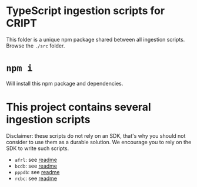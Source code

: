 # TypeScript ingestion scripts for CRIPT

This folder is a unique npm package shared between all ingestion scripts. Browse the `./src` folder.
# `npm i`

Will install this npm package and dependencies.

# This project contains several ingestion scripts

Disclaimer: these scripts do not rely on an SDK, that's why you should not consider to use them as a durable solution. We encourage you to rely on the SDK to write such scripts.

- `afrl`: see [readme](src/afrl/README.md)
- `bcdb`: see [readme](src/bcdb/README.md)
- `pppdb`: see [readme](src/pppdb/README.md)
- `rcbc`: see [readme](src/rcbc/README.md)
